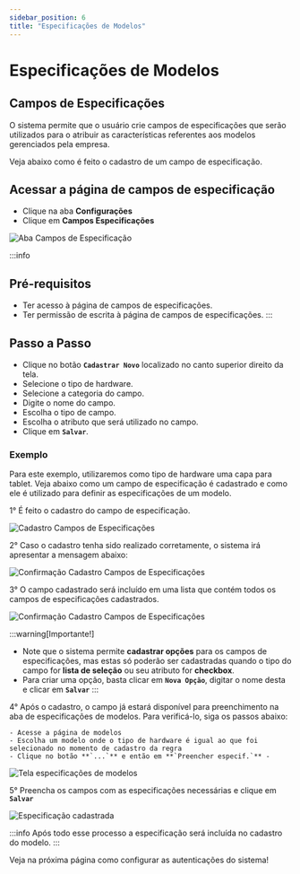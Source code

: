```yaml
---
sidebar_position: 6
title: "Especificações de Modelos"
---
```


# Especificações de Modelos

## Campos de Especificações

O sistema permite que o usuário crie campos de especificações que serão utilizados para o atribuir as características referentes aos modelos gerenciados pela empresa.

Veja abaixo como é feito o cadastro de um campo de especificação.

## Acessar a página de campos de especificação

- Clique na aba **Configurações**
- Clique em **Campos Especificações**

![Aba Campos de Especificação](/img/images/aba_campos_especificacao.png)

:::info

## Pré-requisitos

- Ter acesso à página de campos de especificações.
- Ter permissão de escrita à página de campos de especificações.
  :::

## Passo a Passo

- Clique no botão **`Cadastrar Novo`** localizado no canto superior direito da tela.
- Selecione o tipo de hardware.
- Selecione a categoria do campo.
- Digite o nome do campo.
- Escolha o tipo de campo.
- Escolha o atributo que será utilizado no campo.
- Clique em **`Salvar`**.

### Exemplo

Para este exemplo, utilizaremos como tipo de hardware uma capa para tablet. Veja abaixo como um campo de especificação é cadastrado e como ele é utilizado para definir as especificações de um modelo.

1° É feito o cadastro do campo de especificação.

![Cadastro Campos de Especificações](/img/images/cadastro_campos_especificacoes.png)

2° Caso o cadastro tenha sido realizado corretamente, o sistema irá apresentar a mensagem abaixo:

![Confirmação Cadastro Campos de Especificações](/img/images/confirmacao_cadastro_campo.png)

3° O campo cadastrado será incluído em uma lista que contém todos os campos de especificações cadastrados.

![Confirmação Cadastro Campos de Especificações](/img/images/lista_campos.png)

:::warning[Importante!]

- Note que o sistema permite **cadastrar opções** para os campos de especificações, mas estas só poderão ser cadastradas quando o tipo do campo for **lista de seleção** ou seu atributo for **checkbox**.
- Para criar uma opção, basta clicar em **`Nova Opção`**, digitar o nome desta e clicar em **`Salvar`**
  :::

4° Após o cadastro, o campo já estará disponível para preenchimento na aba de especificações de modelos. Para verificá-lo, siga os passos abaixo:

    - Acesse a página de modelos
    - Escolha um modelo onde o tipo de hardware é igual ao que foi selecionado no momento de cadastro da regra
    - Clique no botão **`...`** e então em **`Preencher especif.`** -

![Tela especificações de modelos](/img/images/pagina_modelos_espec.png)

5° Preencha os campos com as especificações necessárias e clique em **`Salvar`**

![Especificação cadastrada](/img/images/espec_cadastrada.png)

:::info
Após todo esse processo a especificação será incluída no cadastro do modelo.
:::

Veja na próxima página como configurar as autenticações do sistema!
